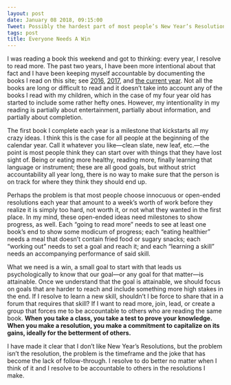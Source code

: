 ```yaml
---
layout: post
date: January 08 2018, 09:15:00
Tweet: Possibly the hardest part of most people’s New Year’s Resolutions are  the lack of something concrete and attainable; everyone needs a win to jumpstart their plans.
tags: post
title: Everyone Needs A Win
---
```


I was reading a book this weekend and got to thinking: every year, I resolve to read more. The past two years, I have been more intentional about that fact and I have been keeping myself accountable by documenting the books I read on this site; see [2016][1], [2017][2], and [the current year][3]. Not all the books are long or difficult to read and it doesn’t take into account any of the books I read with my children, which in the case of my four year old has started to include some rather hefty ones. However, my intentionality in my reading is partially about entertainment, partially about information, and partially about completion.

The first book I complete each year is a milestone that kickstarts all my crazy ideas. I think this is the case for all people at the beginning of the calendar year. Call it whatever you like—clean slate, new leaf, etc.—the point is most people think they can start over with things that they have lost sight of. Being or eating more healthy, reading more, finally learning that language or instrument; these are all good goals, but without strict accountability all year long, there is no way to make sure that the person is on track for where they think they should end up.

Perhaps the problem is that most people choose innocuous or open-ended resolutions each year that amount to a week’s worth of work before they realize it is simply too hard, not worth it, or not what they wanted in the first place. In my mind, these open-ended ideas need milestones to show progress, as well. Each “going to read more” needs to see at least one book’s end to show some modicum of progress; each “eating healthier” needs a meal that doesn’t contain fried food or sugary snacks; each “working out” needs to set a goal and reach it; and each “learning a skill” needs an accompanying performance of said skill.

What we need is a win, a small goal to start with that leads us psychologically to know that our goal—or any goal for that matter—is attainable. Once we understand that the goal is attainable, we should focus on goals that are harder to reach and include something more high stakes in the end. If I resolve to learn a new skill, shouldn’t I be force to share that in a forum that requires that skill? If I want to read more, join, lead, or create a group that forces me to be accountable to others who are reading the same book. **When you take a class, you take a test to prove your knowledge. When you make a resolution, you make a commitment to capitalize on its gains, ideally for the betterment of others.**

I have made it clear that I don’t like New Year’s Resolutions, but the problem isn’t the resolution, the problem is the timeframe and the joke that has become the lack of follow-through. I resolve to do better no matter when I think of it and I resolve to be accountable to others in the resolutions I make.

[1]:	/reading-2016/
[2]:	/reading-2017/
[3]:	/reading/